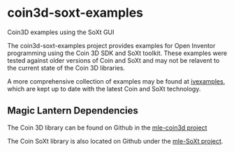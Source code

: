 # coin3d-soxt-examples
Coin3D examples using the SoXt GUI

The coin3d-soxt-examples project provides examples for Open Inventor programming using the Coin 3D SDK and SoXt toolkit.
These examples were tested against older versions of Coin and SoXt and may not be relavent to the current state of the
Coin 3D libraries.

A more comprehensive collection of examples may be found at [ivexamples](https://github.com/coin3d/ivexamples), which
are kept up to date with the latest Coin and SoXt technology.

## Magic Lantern Dependencies

The Coin 3D library can be found on Github in the [mle-coin3d project](https://github.com/coin3d/mle-coin3d)

The Coin SoXt library is also located on Github under the [mle-SoXt project](https://github.com/coin3d/mle-SoXt).
